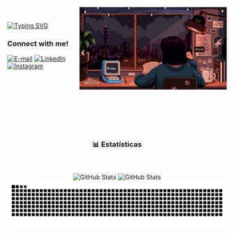 
<div align="left">
<img align="right" height="190px" src="./study.gif">

<br/>
<br/>

  <a align="left" href="https://git.io/typing-svg">
    <img  src="https://readme-typing-svg.demolab.com?font=Fira+Code&weight=200&size=22&pause=1000&color=FF00F6&center=true&vCenter=true&random=false&width=524&lines=%E2%8A%B9+Welcome+to+my+profile!+%CB%99%E1%B5%95%CB%99+%E2%8A%B9+" alt="Typing SVG">
  </a>
<h3 align="left">Connect with me!</h3>

  [![E-mail](https://img.shields.io/badge/-Email-000?style=for-the-badge&logo=microsoft-outlook&logoColor=FF00F6&color:FFF)](mailto:joanadarknes2233@gmail.com)
  [![LinkedIn](https://img.shields.io/badge/-LinkedIn-000?style=for-the-badge&logo=linkedin&logoColor=FF00F6&color:FFF)](https://www.linkedin.com/in/joanadarc2233/)
  [![Instagram](https://img.shields.io/badge/-Instagram-000?style=for-the-badge&logo=instagram&logoColor=FF00F6&color:FFF)](https://www.instagram.com/ops_xoana/)


<br/>

#
<div align="center">
<br/>
<br/>
<br/>
<br/>
  
### 📊 Estatísticas
<br/>
<br/>
<img 
      alt="GitHub Stats" 
      src="https://github-readme-stats.vercel.app/api/top-langs/?username=Joanadarknes&theme=tokyonight&layout=compact&custom_title=Tecnologias&langs_count=9" 
/>
<img 
      alt="GitHub Stats" 
      src="https://github-readme-stats.vercel.app/api?username=Joanadarknes&show_icons=true&theme=tokyonight&include_all_commits=true&locale=pt-br" 
/>
</div>


<div style="text-align: center;" align="center">
<picture>
  <source media="(prefers-color-scheme: dark)" srcset="https://github.com/Joanadarknes/Joanadarknes/blob/output/github-contribution-grid-snake-dark.svg" />
  <source media="(prefers-color-scheme: light)" srcset="https://github.com/Joanadarknes/Joanadarknes/blob/output/github-contribution-grid-snake.svg" />
  <img alt="github contribution grid snake animation" src="https://github.com/Joanadarknes/Joanadarknes/blob/output/github-contribution-grid-snake.svg" />
</picture>
</div>


